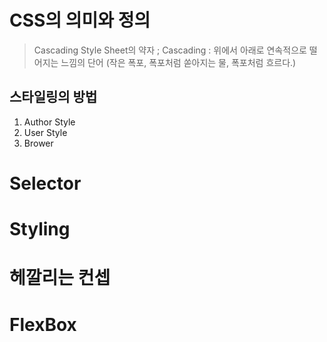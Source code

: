 # CSS의 의미와 정의
> Cascading Style Sheet의 약자 ; Cascading : 위에서 아래로 연속적으로 떨어지는 느낌의 단어 (작은 폭포, 폭포처럼 쏟아지는 물, 폭포처럼 흐르다.)

## 스타일링의 방법
1. Author Style
2. User Style
3. Brower

# Selector

# Styling

# 헤깔리는 컨셉

# FlexBox